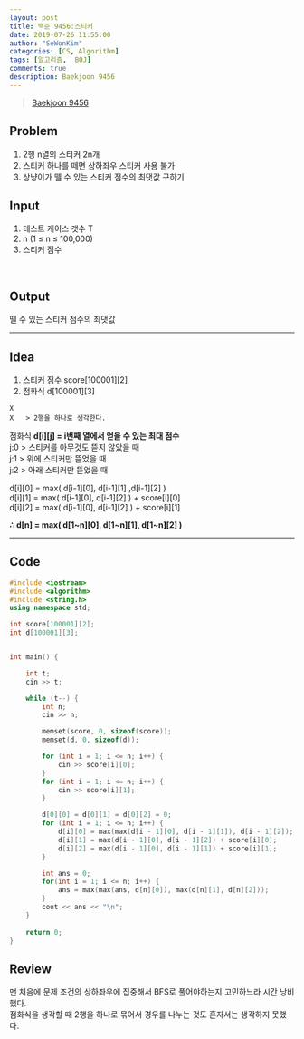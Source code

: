 ```yaml
---
layout: post
title: 백준 9456:스티커
date: 2019-07-26 11:55:00
author: "SeWonKim"
categories: [CS, Algorithm]
tags: [알고리즘,  BOJ]
comments: true
description: Baekjoon 9456
---
```


> [Baekjoon 9456](https://www.acmicpc.net/problem/9456)



## Problem
1. 2행 n열의 스티커 2n개
2. 스티커 하나를 떼면 상하좌우 스티커 사용 불가
3. 상냥이가 뗄 수 있는 스티커 점수의 최댓값 구하기



## Input
1. 테스트 케이스 갯수 T
2. n (1 ≤ n ≤ 100,000)
3. 스티커 점수

​    

## Output
뗄 수 있는 스티커 점수의 최댓값




------



## Idea
1. 스티커 점수 score[100001][2]
2. 점화식 d[100001][3]

```
X
X   > 2행을 하나로 생각한다.
```

점화식 **d\[i][j] = i번째 열에서 얻을 수 있는 최대 점수**      
j:0 > 스티커를 아무것도 뜯지 않았을 때     
j:1 > 위에 스티커만 뜯었을 때     
j:2 > 아래 스티커만 뜯었을 때

  d[i][0] = max( d[i-1][0], d[i-1][1] ,d[i-1][2] )       
  d[i][1] = max( d[i-1][0], d[i-1][2] ) + score[i][0]          
  d[i][2] = max( d[i-1][0], d[i-1][2] ) + score[i][1]

 **∴ d[n] = max( d[1~n][0], d[1~n][1], d[1~n][2] )**




------



## Code

```cpp
#include <iostream>
#include <algorithm>
#include <string.h>
using namespace std;

int score[100001][2];
int d[100001][3];


int main() {

	int t;
	cin >> t;

	while (t--) {
		int n;
		cin >> n;

		memset(score, 0, sizeof(score));
		memset(d, 0, sizeof(d));

		for (int i = 1; i <= n; i++) {
			cin >> score[i][0];
		}
		for (int i = 1; i <= n; i++) {
			cin >> score[i][1];
		}

		d[0][0] = d[0][1] = d[0][2] = 0;
		for (int i = 1; i <= n; i++) {
			d[i][0] = max(max(d[i - 1][0], d[i - 1][1]), d[i - 1][2]);
			d[i][1] = max(d[i - 1][0], d[i - 1][2]) + score[i][0];
			d[i][2] = max(d[i - 1][0], d[i - 1][1]) + score[i][1];
		}

		int ans = 0;
		for(int i = 1; i <= n; i++) {
			ans = max(max(ans, d[n][0]), max(d[n][1], d[n][2]));
		}
		cout << ans << "\n";
	}
	
	return 0;
}
```





## Review
맨 처음에 문제 조건의 상하좌우에 집중해서 BFS로 풀어야하는지 고민하느라 시간 낭비했다.       
점화식을 생각할 때 2행을 하나로 묶어서 경우를 나누는 것도 혼자서는 생각하지 못했다.
